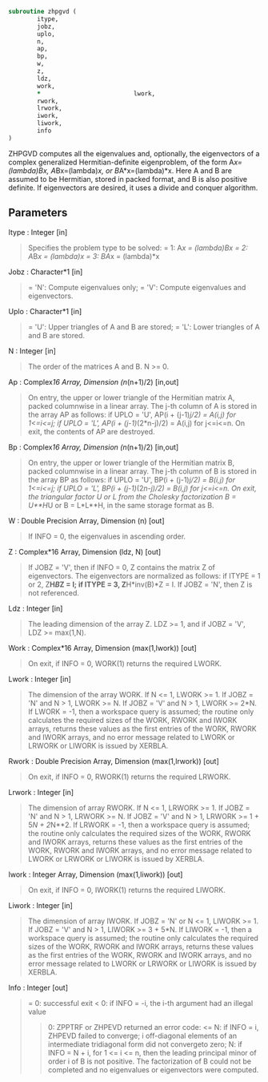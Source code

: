 ```fortran
subroutine zhpgvd (
		itype,
		jobz,
		uplo,
		n,
		ap,
		bp,
		w,
		z,
		ldz,
		work,
		*                          lwork,
		rwork,
		lrwork,
		iwork,
		liwork,
		info
)
```

 ZHPGVD computes all the eigenvalues and, optionally, the eigenvectors
 of a complex generalized Hermitian-definite eigenproblem, of the form
 A*x=(lambda)*B*x,  A*Bx=(lambda)*x,  or B*A*x=(lambda)*x.  Here A and
 B are assumed to be Hermitian, stored in packed format, and B is also
 positive definite.
 If eigenvectors are desired, it uses a divide and conquer algorithm.


## Parameters
Itype : Integer [in]
> Specifies the problem type to be solved:
> = 1:  A*x = (lambda)*B*x
> = 2:  A*B*x = (lambda)*x
> = 3:  B*A*x = (lambda)*x

Jobz : Character*1 [in]
> = 'N':  Compute eigenvalues only;
> = 'V':  Compute eigenvalues and eigenvectors.

Uplo : Character*1 [in]
> = 'U':  Upper triangles of A and B are stored;
> = 'L':  Lower triangles of A and B are stored.

N : Integer [in]
> The order of the matrices A and B.  N >= 0.

Ap : Complex*16 Array, Dimension (n*(n+1)/2) [in,out]
> On entry, the upper or lower triangle of the Hermitian matrix
> A, packed columnwise in a linear array.  The j-th column of A
> is stored in the array AP as follows:
> if UPLO = 'U', AP(i + (j-1)*j/2) = A(i,j) for 1<=i<=j;
> if UPLO = 'L', AP(i + (j-1)*(2*n-j)/2) = A(i,j) for j<=i<=n.
> On exit, the contents of AP are destroyed.

Bp : Complex*16 Array, Dimension (n*(n+1)/2) [in,out]
> On entry, the upper or lower triangle of the Hermitian matrix
> B, packed columnwise in a linear array.  The j-th column of B
> is stored in the array BP as follows:
> if UPLO = 'U', BP(i + (j-1)*j/2) = B(i,j) for 1<=i<=j;
> if UPLO = 'L', BP(i + (j-1)*(2*n-j)/2) = B(i,j) for j<=i<=n.
> On exit, the triangular factor U or L from the Cholesky
> factorization B = U**H*U or B = L*L**H, in the same storage
> format as B.

W : Double Precision Array, Dimension (n) [out]
> If INFO = 0, the eigenvalues in ascending order.

Z : Complex*16 Array, Dimension (ldz, N) [out]
> If JOBZ = 'V', then if INFO = 0, Z contains the matrix Z of
> eigenvectors.  The eigenvectors are normalized as follows:
> if ITYPE = 1 or 2, Z**H*B*Z = I;
> if ITYPE = 3, Z**H*inv(B)*Z = I.
> If JOBZ = 'N', then Z is not referenced.

Ldz : Integer [in]
> The leading dimension of the array Z.  LDZ >= 1, and if
> JOBZ = 'V', LDZ >= max(1,N).

Work : Complex*16 Array, Dimension (max(1,lwork)) [out]
> On exit, if INFO = 0, WORK(1) returns the required LWORK.

Lwork : Integer [in]
> The dimension of the array WORK.
> If N <= 1,               LWORK >= 1.
> If JOBZ = 'N' and N > 1, LWORK >= N.
> If JOBZ = 'V' and N > 1, LWORK >= 2*N.
> If LWORK = -1, then a workspace query is assumed; the routine
> only calculates the required sizes of the WORK, RWORK and
> IWORK arrays, returns these values as the first entries of
> the WORK, RWORK and IWORK arrays, and no error message
> related to LWORK or LRWORK or LIWORK is issued by XERBLA.

Rwork : Double Precision Array, Dimension (max(1,lrwork)) [out]
> On exit, if INFO = 0, RWORK(1) returns the required LRWORK.

Lrwork : Integer [in]
> The dimension of array RWORK.
> If N <= 1,               LRWORK >= 1.
> If JOBZ = 'N' and N > 1, LRWORK >= N.
> If JOBZ = 'V' and N > 1, LRWORK >= 1 + 5*N + 2*N**2.
> If LRWORK = -1, then a workspace query is assumed; the
> routine only calculates the required sizes of the WORK, RWORK
> and IWORK arrays, returns these values as the first entries
> of the WORK, RWORK and IWORK arrays, and no error message
> related to LWORK or LRWORK or LIWORK is issued by XERBLA.

Iwork : Integer Array, Dimension (max(1,liwork)) [out]
> On exit, if INFO = 0, IWORK(1) returns the required LIWORK.

Liwork : Integer [in]
> The dimension of array IWORK.
> If JOBZ  = 'N' or N <= 1, LIWORK >= 1.
> If JOBZ  = 'V' and N > 1, LIWORK >= 3 + 5*N.
> If LIWORK = -1, then a workspace query is assumed; the
> routine only calculates the required sizes of the WORK, RWORK
> and IWORK arrays, returns these values as the first entries
> of the WORK, RWORK and IWORK arrays, and no error message
> related to LWORK or LRWORK or LIWORK is issued by XERBLA.

Info : Integer [out]
> = 0:  successful exit
> < 0:  if INFO = -i, the i-th argument had an illegal value
> > 0:  ZPPTRF or ZHPEVD returned an error code:
> <= N:  if INFO = i, ZHPEVD failed to converge;
> i off-diagonal elements of an intermediate
> tridiagonal form did not convergeto zero;
> > N:   if INFO = N + i, for 1 <= i <= n, then the leading
> principal minor of order i of B is not positive.
> The factorization of B could not be completed and
> no eigenvalues or eigenvectors were computed.

